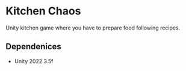 # Kitchen Chaos
Unity kitchen game where you have to prepare food following recipes.

## Dependenices
* Unity 2022.3.5f